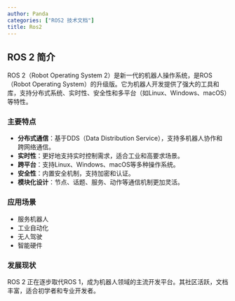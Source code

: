```yaml
---
author: Panda
categories: ["ROS2 技术文档"]
title: Ros2
---
```


## ROS 2 简介

ROS 2（Robot Operating System 2）是新一代的机器人操作系统，是ROS（Robot Operating System）的升级版。它为机器人开发提供了强大的工具和库，支持分布式系统、实时性、安全性和多平台（如Linux、Windows、macOS）等特性。

### 主要特点

- **分布式通信**：基于DDS（Data Distribution Service），支持多机器人协作和跨网络通信。
- **实时性**：更好地支持实时控制需求，适合工业和高要求场景。
- **跨平台**：支持Linux、Windows、macOS等多种操作系统。
- **安全性**：内置安全机制，支持加密和认证。
- **模块化设计**：节点、话题、服务、动作等通信机制更加灵活。

### 应用场景

- 服务机器人
- 工业自动化
- 无人驾驶
- 智能硬件

### 发展现状

ROS 2 正在逐步取代ROS 1，成为机器人领域的主流开发平台。其社区活跃，文档丰富，适合初学者和专业开发者。
